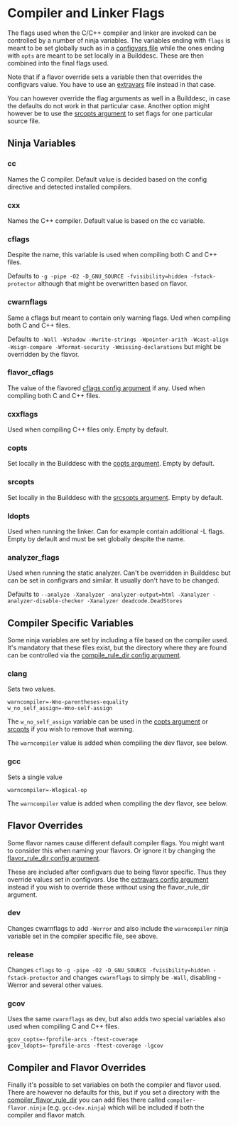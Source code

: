 # Compiler and Linker Flags

The flags used when the C/C++ compiler and linker are invoked can be
controlled by a number of ninja variables. The variables ending with
`flags` is meant to be set globally such as in a
[configvars file](descriptors/config.md#configvars) while the ones
ending with `opts` are meant to be set locally in a Builddesc.
These are then combined into the final flags used.

Note that if a flavor override sets a variable then that overrides
the configvars value. You have to use an
[extravars](descriptors/config.md#extravars) file instead in that case.

You can however override the flag arguments as well in a Builddesc,
in case the defaults do not work in that particular case. Another
option might however be to use the [srcopts argument](arguments/srcopts.md)
to set flags for one particular source file.

## Ninja Variables

### cc
Names the C compiler. Default value is decided based on the config
directive and detected installed compilers.

### cxx
Names the C++ compiler. Default value is based on the cc variable.

### cflags
Despite the name, this variable is used when compiling both C and C++ files.

Defaults to `-g -pipe -O2 -D_GNU_SOURCE -fvisibility=hidden -fstack-protector`
although that might be overwritten based on flavor.

### cwarnflags
Same a cflags but meant to contain only warning flags. Ued when compiling both
C and C++ files.

Defaults to `-Wall -Wshadow -Wwrite-strings -Wpointer-arith -Wcast-align -Wsign-compare -Wformat-security -Wmissing-declarations` but might be overridden by the flavor.

### flavor_cflags
The value of the flavored [cflags config argument](descriptors/config.md#cflags)
if any. Used when compiling both C and C++ files.

### cxxflags
Used when compiling C++ files only. Empty by default.

### copts
Set locally in the Builddesc with the [copts argument](arguments/linker-args.md#copts).
Empty by default.

### srcopts
Set locally in the Builddesc with the [srcsopts argument](arguments/srcopts.md).
Empty by default.

### ldopts
Used when running the linker. Can for example contain additional -L flags.
Empty by default and must be set globally despite the name.

### analyzer_flags
Used when running the static analyzer. Can't be overridden in Builddesc but
can be set in configvars and similar. It usually don't have to be changed.

Defaults to `--analyze -Xanalyzer -analyzer-output=html -Xanalyzer -analyzer-disable-checker -Xanalyzer deadcode.DeadStores`

## Compiler Specific Variables
Some ninja variables are set by including a file based on the compiler used.
It's mandatory that these files exist, but the directory where they are found
can be controlled via the
[compile_rule_dir config argument](descriptors/config.md#compiler_rule_dir).

### clang
Sets two values.

```
warncompiler=-Wno-parentheses-equality
w_no_self_assign=-Wno-self-assign
```

The `w_no_self_assign` variable can be used in the
[copts argument](arguments/linker-args.md) or [srcopts](arguments/srcopts.md)
if you wish to remove that warning.

The `warncompiler` value is added when compiling the dev flavor, see below.

### gcc
Sets a single value

```
warncompiler=-Wlogical-op
```

The `warncompiler` value is added when compiling the dev flavor, see below.

## Flavor Overrides

Some flavor names cause different default compiler flags. You might want
to consider this when naming your flavors. Or ignore it by changing the
[flavor_rule_dir config argument](descriptors/config.md#flavor_rule_dir).

These are included after configvars due to being flavor specific. Thus
they override values set in configvars. Use the
[extravars config argument](descriptors/config.md#extravars) instead if you
wish to override these without using the flavor_rule_dir argument.

### dev

Changes cwarnflags to add `-Werror` and also include the `warncompiler`
ninja variable set in the compiler specific file, see above.

### release
Changes `cflags` to `-g -pipe -O2 -D_GNU_SOURCE -fvisibility=hidden -fstack-protector`
and changes `cwarnflags` to simply be `-Wall`, disabling -Werror and several other
values.

### gcov
Uses the same `cwarnflags` as dev, but also adds two special variables also used
when compiling C and C++ files.

```
gcov_copts=-fprofile-arcs -ftest-coverage
gcov_ldopts=-fprofile-arcs -ftest-coverage -lgcov
```

## Compiler and Flavor Overrides

Finally it's possible to set variables on both the compiler and flavor used.
There are however no defaults for this, but if you set a directory with
the [compiler_flavor_rule_dir](descriptors/config.md#compiler_flavor_rule_dir)
you can add files there called `compiler-flavor.ninja` (e.g. `gcc-dev.ninja`)
which will be included if both the compiler and flavor match.

